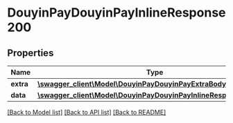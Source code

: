 # DouyinPayDouyinPayInlineResponse200

## Properties
Name | Type | Description | Notes
------------ | ------------- | ------------- | -------------
**extra** | [**\swagger_client\Model\DouyinPayDouyinPayExtraBody**](DouyinPayDouyinPayExtraBody.md) |  | [optional] 
**data** | [**\swagger_client\Model\DouyinPayDouyinPayInlineResponse200Data**](DouyinPayDouyinPayInlineResponse200Data.md) |  | [optional] 

[[Back to Model list]](../README.md#documentation-for-models) [[Back to API list]](../README.md#documentation-for-api-endpoints) [[Back to README]](../README.md)

